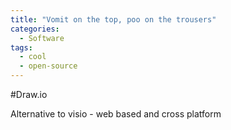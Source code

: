 ```yaml
---
title: "Vomit on the top, poo on the trousers"
categories:
  - Software
tags:
  - cool
  - open-source
---
```


#Draw.io

Alternative to visio - web based and cross platform
